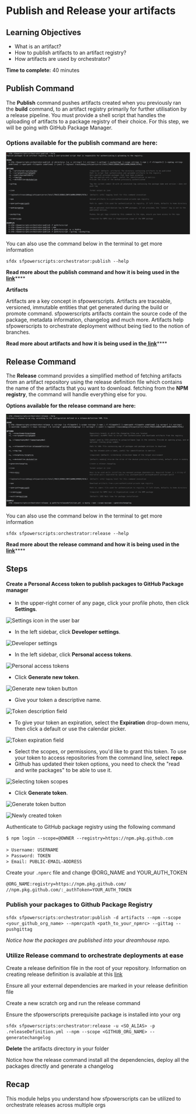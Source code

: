 # Publish and Release your artifacts

## **Learning Objectives**

* What is an artifact?
* How to publish artifacts to an artifact registry?
* How artifacts are used by orchestrator?

**Time to complete:** 40 minutes

## Publish Command

The **Publish** command pushes artifacts created when you previously ran the **build** command, to an artifact registry primarily for further utilisation by a release pipeline. You must provide a shell script that handles the uploading of artifacts to a package registry of their choice. For this step, we will be going with GitHub Package Manager.

### Options available for the publish command are here:

![](<../../.gitbook/assets/Screen Shot 2021-08-31 at 10.23.37 am.png>)

You can also use the command below in the terminal to get more information

```
sfdx sfpowerscripts:orchestrator:publish --help
```

**Read more about the publish command and how it is being used in the** [**link**](../../sfpowerscripts/orchestrator/publish.md)\*\*\*\*

**Artifacts**

Artifacts are a key concept in sfpowerscripts. Artifacts are traceable, versioned, immutable entities that get generated during the build or promote command. sfpowerscripts artifacts contain the source code of the package, metadata information, changelog and much more. Artifacts help sfpowerscripts to orchestrate deployment without being tied to the notion of branches.

**Read more about artifacts and how it is being used in the**[ **link**](../../ci-cd/artifacts.md)\*\*\*\*

## Release Command

The **Release** command provides a simplified method of fetching artifacts from an artifact repository using the release definition file which contains the name of the artifacts that you want to download. fetching from the **NPM registry**, the command will handle everything else for you.

**Options available for the release command are here:**

![](<../../.gitbook/assets/Screen Shot 2021-08-31 at 10.31.25 am.png>)

You can also use the command below in the terminal to get more information

```
sfdx sfpowerscripts:orchestrator:release --help
```

**Read more about the release command and how it is being used in the** [**link**](../../sfpowerscripts/orchestrator/release.md)\*\*\*\*

## Steps

#### Create a Personal Access token to publish packages to GitHub Package manager

* In the upper-right corner of any page, click your profile photo, then click **Settings**.

![Settings icon in the user bar](https://docs.github.com/assets/images/help/settings/userbar-account-settings.png)

* In the left sidebar, click **Developer settings**.

![Developer settings](https://docs.github.com/assets/images/help/settings/developer-settings.png)

* In the left sidebar, click **Personal access tokens**.

![Personal access tokens](https://docs.github.com/assets/images/help/settings/personal\_access\_tokens\_tab.png)

* Click **Generate new token**.

![Generate new token button](https://docs.github.com/assets/images/help/settings/generate\_new\_token.png)

* Give your token a descriptive name.

![Token description field](https://docs.github.com/assets/images/help/settings/token\_description.png)

* To give your token an expiration, select the **Expiration** drop-down menu, then click a default or use the calendar picker.

![Token expiration field](https://docs.github.com/assets/images/help/settings/token\_expiration.png)

* Select the scopes, or permissions, you'd like to grant this token. To use your token to access repositories from the command line, select **repo**.
* Github has updated their token options, you need to check the "read and write packages" to be able to use it.

![Selecting token scopes](https://docs.github.com/assets/images/help/settings/token\_scopes.gif)

* Click **Generate token**.

![Generate token button](https://docs.github.com/assets/images/help/settings/generate\_token.png)

![Newly created token](https://docs.github.com/assets/images/help/settings/personal\_access\_tokens.png)

Authenticate to GitHub package registry using the following command

```
$ npm login --scope=@OWNER --registry=https://npm.pkg.github.com

> Username: USERNAME
> Password: TOKEN
> Email: PUBLIC-EMAIL-ADDRESS
```

Create your `.npmrc` file and change @ORG\_NAME and YOUR\_AUTH\_TOKEN

```
@ORG_NAME:registry=https://npm.pkg.github.com/
//npm.pkg.github.com/:_authToken=YOUR_AUTH_TOKEN
```

### Publish your packages to Github Package Registry

```
sfdx sfpowerscripts:orchestrator:publish -d artifacts --npm --scope <your_github_org_name> --npmrcpath <path_to_your_npmrc> --gittag --pushgittag
```

_Notice how the packages are published into your dreamhouse repo._

### Utilize Release command to orchestrate deployments at ease

Create a release definition file in the root of your repository. Information on creating release definition is available at this [link](https://dxatscale.gitbook.io/sfpowerscripts/commands/release)

Ensure all your external dependencies are marked in your release definition file

Create a new scratch org and run the release command

Ensure the sfpowerscripts prerequisite package is installed into your org

```
sfdx sfpowerscripts:orchestrator:release -u <SO_ALIAS> -p .releaseDefinition.yml --npm --scope <GITHUB_ORG_NAME> --generatechangelog
```

**Delete** the artifacts directory in your folder

Notice how the release command install all the dependencies, deploy all the packages directly and generate a changelog

## Recap

This module helps you understand how sfpowerscripts can be utilized to orchestrate releases across multiple orgs
